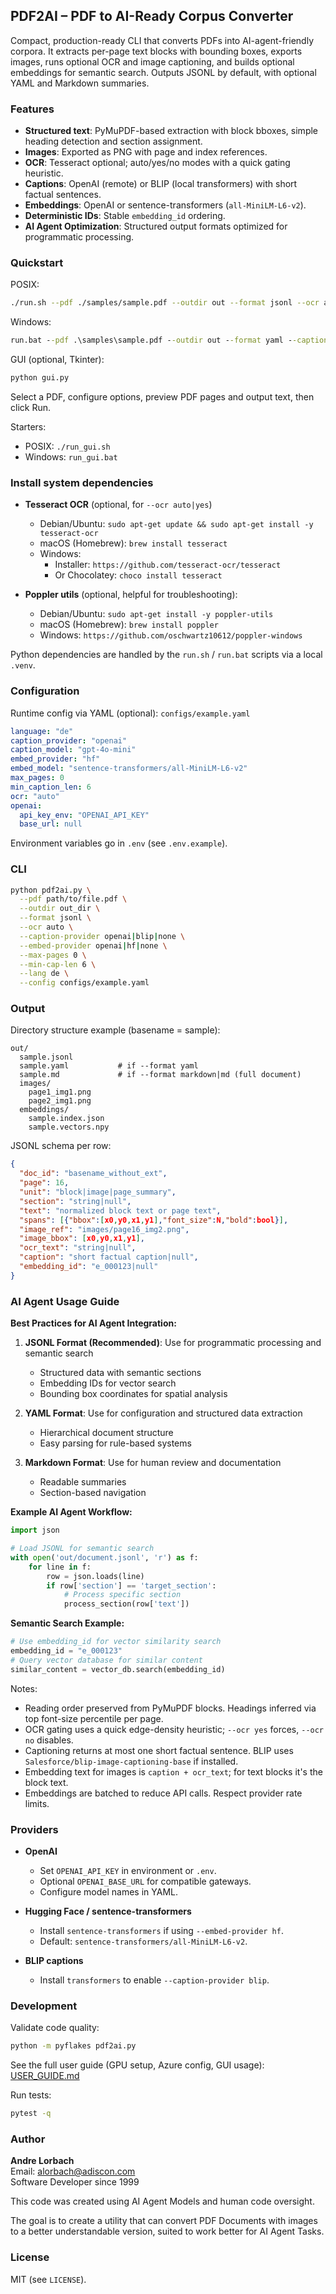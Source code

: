 ## PDF2AI – PDF to AI-Ready Corpus Converter

Compact, production-ready CLI that converts PDFs into AI-agent-friendly corpora. It extracts per-page text blocks with bounding boxes, exports images, runs optional OCR and image captioning, and builds optional embeddings for semantic search. Outputs JSONL by default, with optional YAML and Markdown summaries.

### Features
- **Structured text**: PyMuPDF-based extraction with block bboxes, simple heading detection and section assignment.
- **Images**: Exported as PNG with page and index references.
- **OCR**: Tesseract optional; auto/yes/no modes with a quick gating heuristic.
- **Captions**: OpenAI (remote) or BLIP (local transformers) with short factual sentences.
- **Embeddings**: OpenAI or sentence-transformers (`all-MiniLM-L6-v2`).
- **Deterministic IDs**: Stable `embedding_id` ordering.
- **AI Agent Optimization**: Structured output formats optimized for programmatic processing.

### Quickstart

POSIX:
```bash
./run.sh --pdf ./samples/sample.pdf --outdir out --format jsonl --ocr auto --caption-provider none --embed-provider hf
```

Windows:
```bat
run.bat --pdf .\samples\sample.pdf --outdir out --format yaml --caption-provider openai --embed-provider none
```

GUI (optional, Tkinter):
```bash
python gui.py
```
Select a PDF, configure options, preview PDF pages and output text, then click Run.

Starters:
- POSIX: `./run_gui.sh`
- Windows: `run_gui.bat`

### Install system dependencies

- **Tesseract OCR** (optional, for `--ocr auto|yes`)
  - Debian/Ubuntu: `sudo apt-get update && sudo apt-get install -y tesseract-ocr`
  - macOS (Homebrew): `brew install tesseract`
  - Windows:
    - Installer: `https://github.com/tesseract-ocr/tesseract`
    - Or Chocolatey: `choco install tesseract`

- **Poppler utils** (optional, helpful for troubleshooting):
  - Debian/Ubuntu: `sudo apt-get install -y poppler-utils`
  - macOS (Homebrew): `brew install poppler`
  - Windows: `https://github.com/oschwartz10612/poppler-windows`

Python dependencies are handled by the `run.sh` / `run.bat` scripts via a local `.venv`.

### Configuration

Runtime config via YAML (optional): `configs/example.yaml`
```yaml
language: "de"
caption_provider: "openai"
caption_model: "gpt-4o-mini"
embed_provider: "hf"
embed_model: "sentence-transformers/all-MiniLM-L6-v2"
max_pages: 0
min_caption_len: 6
ocr: "auto"
openai:
  api_key_env: "OPENAI_API_KEY"
  base_url: null
```

Environment variables go in `.env` (see `.env.example`).

### CLI

```bash
python pdf2ai.py \
  --pdf path/to/file.pdf \
  --outdir out_dir \
  --format jsonl \
  --ocr auto \
  --caption-provider openai|blip|none \
  --embed-provider openai|hf|none \
  --max-pages 0 \
  --min-cap-len 6 \
  --lang de \
  --config configs/example.yaml
```

### Output

Directory structure example (basename = sample):
```
out/
  sample.jsonl
  sample.yaml           # if --format yaml
  sample.md             # if --format markdown|md (full document)
  images/
    page1_img1.png
    page2_img1.png
  embeddings/
    sample.index.json
    sample.vectors.npy
```

JSONL schema per row:
```json
{
  "doc_id": "basename_without_ext",
  "page": 16,
  "unit": "block|image|page_summary",
  "section": "string|null",
  "text": "normalized block text or page text",
  "spans": [{"bbox":[x0,y0,x1,y1],"font_size":N,"bold":bool}],
  "image_ref": "images/page16_img2.png",
  "image_bbox": [x0,y0,x1,y1],
  "ocr_text": "string|null",
  "caption": "short factual caption|null",
  "embedding_id": "e_000123|null"
}
```

### AI Agent Usage Guide

**Best Practices for AI Agent Integration:**

1. **JSONL Format (Recommended)**: Use for programmatic processing and semantic search
   - Structured data with semantic sections
   - Embedding IDs for vector search
   - Bounding box coordinates for spatial analysis

2. **YAML Format**: Use for configuration and structured data extraction
   - Hierarchical document structure
   - Easy parsing for rule-based systems

3. **Markdown Format**: Use for human review and documentation
   - Readable summaries
   - Section-based navigation

**Example AI Agent Workflow:**
```python
import json

# Load JSONL for semantic search
with open('out/document.jsonl', 'r') as f:
    for line in f:
        row = json.loads(line)
        if row['section'] == 'target_section':
            # Process specific section
            process_section(row['text'])
```

**Semantic Search Example:**
```python
# Use embedding_id for vector similarity search
embedding_id = "e_000123"
# Query vector database for similar content
similar_content = vector_db.search(embedding_id)
```

Notes:
- Reading order preserved from PyMuPDF blocks. Headings inferred via top font-size percentile per page.
- OCR gating uses a quick edge-density heuristic; `--ocr yes` forces, `--ocr no` disables.
- Captioning returns at most one short factual sentence. BLIP uses `Salesforce/blip-image-captioning-base` if installed.
- Embedding text for images is `caption + ocr_text`; for text blocks it's the block text.
- Embeddings are batched to reduce API calls. Respect provider rate limits.

### Providers

- **OpenAI**
  - Set `OPENAI_API_KEY` in environment or `.env`.
  - Optional `OPENAI_BASE_URL` for compatible gateways.
  - Configure model names in YAML.

- **Hugging Face / sentence-transformers**
  - Install `sentence-transformers` if using `--embed-provider hf`.
  - Default: `sentence-transformers/all-MiniLM-L6-v2`.

- **BLIP captions**
  - Install `transformers` to enable `--caption-provider blip`.

### Development

Validate code quality:
```bash
python -m pyflakes pdf2ai.py
```

See the full user guide (GPU setup, Azure config, GUI usage): [USER_GUIDE.md](USER_GUIDE.md)

Run tests:
```bash
pytest -q
```

### Author

**Andre Lorbach**  
Email: [alorbach@adiscon.com](mailto:alorbach@adiscon.com)  
Software Developer since 1999

This code was created using AI Agent Models and human code oversight.

The goal is to create a utility that can convert PDF Documents with images to a better understandable version, suited to work better for AI Agent Tasks.

### License

MIT (see `LICENSE`).


